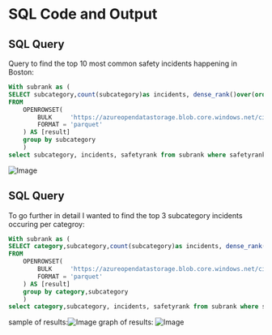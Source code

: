 # SQL Code and Output

## SQL Query

Query to find the top 10 most common safety incidents happening in Boston:

```sql
With subrank as (
SELECT subcategory,count(subcategory)as incidents, dense_rank()over(order by count(subcategory)desc)as safetyrank
FROM
    OPENROWSET(
        BULK     'https://azureopendatastorage.blob.core.windows.net/citydatacontainer/Safety/Release/city=Boston/*.parquet',
        FORMAT = 'parquet'
    ) AS [result]
    group by subcategory
    )
select subcategory, incidents, safetyrank from subrank where safetyrank<=10;
```
![Image](https://github.com/user-attachments/assets/9b1fc799-bb65-4b49-a5fb-261796bb691e)


## SQL Query

To go further in detail I wanted to find the top 3 subcategory incidents occuring per categroy:

```sql
With subrank as (
SELECT category,subcategory,count(subcategory)as incidents, dense_rank()over(partition by category order by count(subcategory)desc)as safetyrank
FROM
    OPENROWSET(
        BULK     'https://azureopendatastorage.blob.core.windows.net/citydatacontainer/Safety/Release/city=Boston/*.parquet',
        FORMAT = 'parquet'
    ) AS [result]
    group by category,subcategory
    )
select category,subcategory, incidents, safetyrank from subrank where safetyrank<=3
```
sample of results:![Image](https://github.com/user-attachments/assets/5209c9a2-9e2a-4ea9-9e95-8542f2475978)
graph of results:
![Image](https://github.com/user-attachments/assets/1b39f112-aac8-44d8-9918-7835cbc44cf3)
